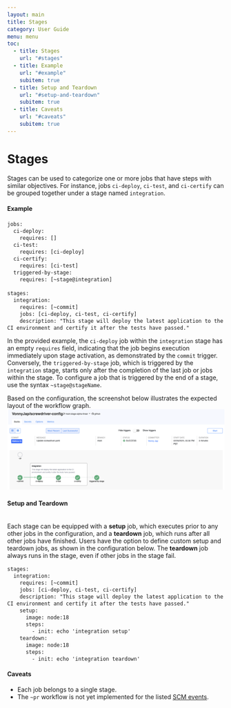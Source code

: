 ```yaml
---
layout: main
title: Stages
category: User Guide
menu: menu
toc:
  - title: Stages
    url: "#stages"
  - title: Example
    url: "#example"
    subitem: true
  - title: Setup and Teardown
    url: "#setup-and-teardown"
    subitem: true
  - title: Caveats
    url: "#caveats"
    subitem: true
---
```


# Stages

Stages can be used to categorize one or more jobs that have steps with similar objectives. For instance, jobs `ci-deploy`, `ci-test`, and `ci-certify` can be grouped together under a stage named `integration`.

#### Example

```
jobs:
  ci-deploy:
    requires: []
  ci-test:
    requires: [ci-deploy]
  ci-certify:
    requires: [ci-test]
  triggered-by-stage:
    requires: [~stage@integration]

stages:
  integration:
    requires: [~commit]
    jobs: [ci-deploy, ci-test, ci-certify]
    description: "This stage will deploy the latest application to the CI environment and certify it after the tests have passed."
```

In the provided example, the `ci-deploy` job within the `integration` stage has an empty `requires` field, indicating that the job begins execution immediately upon stage activation, as demonstrated by the `commit` trigger. Conversely, the `triggered-by-stage` job, which is triggered by the `integration` stage, starts only after the completion of the last job or jobs within the stage. To configure a job that is triggered by the end of a stage, use the syntax `~stage@stageName`.

Based on the configuration, the screenshot below illustrates the expected layout of the workflow graph.
![Basic Stages Graph](assets/pipeline_stages_basic.png)

#### Setup and Teardown

<br>Each stage can be equipped with a **setup** job, which executes prior to any other jobs in the configuration, and a **teardown** job, which runs after all other jobs have finished. Users have the option to define custom setup and teardown jobs, as shown in the configuration below. The **teardown** job always runs in the stage, even if other jobs in the stage fail.

```
stages:
  integration:
    requires: [~commit]
    jobs: [ci-deploy, ci-test, ci-certify]
    description: "This stage will deploy the latest application to the CI environment and certify it after the tests have passed."
    setup:
      image: node:18
      steps:
        - init: echo 'integration setup'
    teardown:
      image: node:18
      steps:
        - init: echo 'integration teardown'
```

#### Caveats

- Each job belongs to a single stage.
- The `~pr` workflow is not yet implemented for the listed [SCM events](./workflow#workflow).
